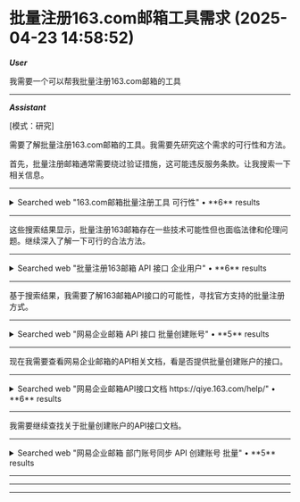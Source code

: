 <!-- Generated by SpecStory -->

# 批量注册163.com邮箱工具需求 (2025-04-23 14:58:52)

_**User**_

我需要一个可以帮我批量注册163.com邮箱的工具

---

_**Assistant**_

[模式：研究]

需要了解批量注册163.com邮箱的工具。我需要先研究这个需求的可行性和方法。

首先，批量注册邮箱通常需要绕过验证措施，这可能违反服务条款。让我搜索一下相关信息。

---

<details>
            <summary>Searched web "163.com邮箱批量注册工具 可行性" • **6** results</summary>
        
| Title | URL |
|-------|-----|
| 外贸推广人如何用好163邮箱批量注册登录海外推广平台？ | https://www.ipaylinks.com/information_details.php?id=16928 |
| 163批量邮箱注册有哪些方法？网易163邮箱批量注册工具？ | https://www.aoksend.com/blogs/p5805.html |
| 批量注册邮箱的技巧！(批量注册邮箱的技巧是什么) | https://m.amz123.com/ask/ajFweW1j |
| GitHub - Joeeyy/163crack: 163 mail pwd massive verification | https://github.com/Joeeyy/163crack |
| GitHub - ibradypod/Mail163Sniff: 163 e-mail sniff and attack | https://github.com/ibradypod/Mail163Sniff |
| etecdu/163.com | https://github.com/etecdu/163.com |

</details>

---

这些搜索结果显示，批量注册163邮箱存在一些技术可能性但也面临法律和伦理问题。继续深入了解一下可行的合法方法。

---

<details>
            <summary>Searched web "批量注册163邮箱 API 接口 企业用户" • **6** results</summary>
        
| Title | URL |
|-------|-----|
| 如何批量注册无数个电子邮箱原创 | https://blog.csdn.net/CharlesSimonyi/article/details/136676795 |
| 163批量邮箱注册有哪些方法？网易163邮箱批量注册工具？ | https://www.aoksend.com/blogs/p5805.html |
| 如何利用网易邮箱批量注册？ | https://www.aoksend.com/blogs/p3486.html |
| 帮助中心_常见问题 | https://help.mail.163.com/faqDetail.do?code=d7a5dc8471cd0c0e8b4b8f4f8e49998b374173cfe9171305fa1ce630d7f67ac2c9926ce59ec02fa9 |
| 163网易免费邮-你的专业电子邮局 | https://mail.163.com/ |
| 企业基本信息_帮助中心-网易企业邮箱 | https://qiye.163.com/help/l-21.html |

</details>

---

基于搜索结果，我需要了解163邮箱API接口的可能性，寻找官方支持的批量注册方式。

---

<details>
            <summary>Searched web "网易企业邮箱 API 接口 批量创建账号" • **5** results</summary>
        
| Title | URL |
|-------|-----|
| 如何批量注册无数个电子邮箱原创 | https://blog.csdn.net/CharlesSimonyi/article/details/136676795 |
| 如何利用网易邮箱批量注册？ | https://www.aoksend.com/blogs/p3486.html |
| 网易邮箱批量注册方法?如何批量注册网易邮箱账号？ | https://www.aoksend.com/blogs/p3896.html |
| 网易免费企业邮箱 | https://ym.163.com/ |
| 企业基本信息_帮助中心-网易企业邮箱 | https://qiye.163.com/help/l-21.html |

</details>

---

现在我需要查看网易企业邮箱的API相关文档，看是否提供批量创建账户的接口。

---

<details>
            <summary>Searched web "网易企业邮箱API接口文档 https://qiye.163.com/help/" • **6** results</summary>
        
| Title | URL |
|-------|-----|
| 接口文档_帮助中心 | https://qiye.163.com/help/l-24.html |
| 接口功能概述_帮助中心 | https://qiye.163.com/help/36a33a.html |
| 网易企业邮箱的客户端设置指南和接口文档在哪里可以找到？ | https://www.hmail163.com/wap/content/?10599.html |
| 企业基本信息_帮助中心-网易企业邮箱 | https://qiye.163.com/help/l-21.html |
| 网易邮箱账号 | https://reg.163.com/help/help_oauth2.html?v=20141215 |
| 网易免费企业邮箱 | https://ym.163.com/ |

</details>

---

我需要继续查找关于批量创建账户的API接口文档。

---

<details>
            <summary>Searched web "网易企业邮箱 部门账号同步 API 创建账号 批量" • **5** results</summary>
        
| Title | URL |
|-------|-----|
| 网易企业邮功能清单 | https://qiye.163.com/doc/%E7%BD%91%E6%98%93%E4%BC%81%E4%B8%9A%E9%82%AE%E7%AE%B1%E7%89%B9%E8%89%B2%E5%8A%9F%E8%83%BD%E6%B8%85%E5%8D%95.pdf |
| 网易企业服务平台使用手册 | https://qiye.163.com/doc/%E4%BC%81%E4%B8%9A%E6%9C%8D%E5%8A%A1%E5%90%8E%E5%8F%B0%E4%BA%A7%E5%93%81%E4%BD%BF%E7%94%A8%E6%89%8B%E5%86%8C.pdf |
| 网易企业邮箱如何创建账号批量导入新用户 | http://163qiyeyouxiang.cn/news/87149.html |
| 企业基本信息_帮助中心-网易企业邮箱 | https://qiye.163.com/help/l-21.html |
| 网易免费企业邮箱 | https://ym.163.com/ |

</details>

---



---



---

